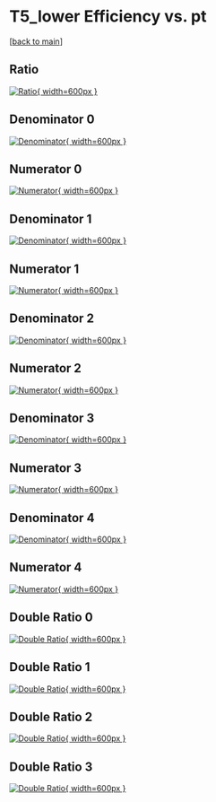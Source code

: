 # T5_lower Efficiency vs. pt

[[back to main](./)]



## Ratio

[![Ratio](../mtv/var/T5_lower_base_0_-1_eff_pt.png){ width=600px }](../mtv/var/T5_lower_base_0_-1_eff_pt.pdf)

## Denominator 0

[![Denominator](../mtv/den/T5_lower_base_0_-1_eff_pt_den0.png){ width=600px }](../mtv/den/T5_lower_base_0_-1_eff_pt_den0.pdf)

## Numerator 0

[![Numerator](../mtv/num/T5_lower_base_0_-1_eff_pt_num0.png){ width=600px }](../mtv/num/T5_lower_base_0_-1_eff_pt_num0.pdf)

## Denominator 1

[![Denominator](../mtv/den/T5_lower_base_0_-1_eff_pt_den1.png){ width=600px }](../mtv/den/T5_lower_base_0_-1_eff_pt_den1.pdf)

## Numerator 1

[![Numerator](../mtv/num/T5_lower_base_0_-1_eff_pt_num1.png){ width=600px }](../mtv/num/T5_lower_base_0_-1_eff_pt_num1.pdf)

## Denominator 2

[![Denominator](../mtv/den/T5_lower_base_0_-1_eff_pt_den2.png){ width=600px }](../mtv/den/T5_lower_base_0_-1_eff_pt_den2.pdf)

## Numerator 2

[![Numerator](../mtv/num/T5_lower_base_0_-1_eff_pt_num2.png){ width=600px }](../mtv/num/T5_lower_base_0_-1_eff_pt_num2.pdf)

## Denominator 3

[![Denominator](../mtv/den/T5_lower_base_0_-1_eff_pt_den3.png){ width=600px }](../mtv/den/T5_lower_base_0_-1_eff_pt_den3.pdf)

## Numerator 3

[![Numerator](../mtv/num/T5_lower_base_0_-1_eff_pt_num3.png){ width=600px }](../mtv/num/T5_lower_base_0_-1_eff_pt_num3.pdf)

## Denominator 4

[![Denominator](../mtv/den/T5_lower_base_0_-1_eff_pt_den4.png){ width=600px }](../mtv/den/T5_lower_base_0_-1_eff_pt_den4.pdf)

## Numerator 4

[![Numerator](../mtv/num/T5_lower_base_0_-1_eff_pt_num4.png){ width=600px }](../mtv/num/T5_lower_base_0_-1_eff_pt_num4.pdf)

## Double Ratio 0

[![Double Ratio](../mtv/ratio/T5_lower_base_0_-1_eff_pt_ratio0.png){ width=600px }](../mtv/ratio/T5_lower_base_0_-1_eff_pt_ratio0.pdf)

## Double Ratio 1

[![Double Ratio](../mtv/ratio/T5_lower_base_0_-1_eff_pt_ratio1.png){ width=600px }](../mtv/ratio/T5_lower_base_0_-1_eff_pt_ratio1.pdf)

## Double Ratio 2

[![Double Ratio](../mtv/ratio/T5_lower_base_0_-1_eff_pt_ratio2.png){ width=600px }](../mtv/ratio/T5_lower_base_0_-1_eff_pt_ratio2.pdf)

## Double Ratio 3

[![Double Ratio](../mtv/ratio/T5_lower_base_0_-1_eff_pt_ratio3.png){ width=600px }](../mtv/ratio/T5_lower_base_0_-1_eff_pt_ratio3.pdf)

